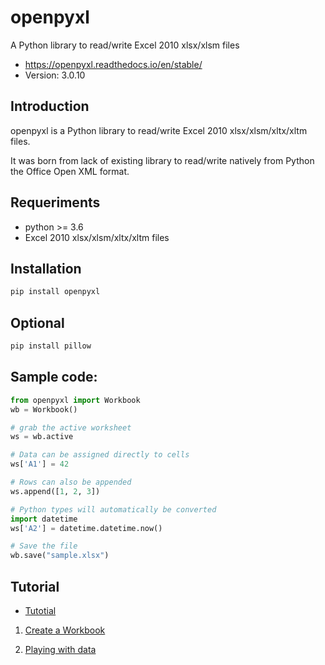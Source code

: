 # openpyxl

A Python library to read/write Excel 2010 xlsx/xlsm files

- https://openpyxl.readthedocs.io/en/stable/
- Version: 3.0.10

## Introduction

openpyxl is a Python library to read/write Excel 2010 xlsx/xlsm/xltx/xltm files.

It was born from lack of existing library to read/write natively from Python the Office Open XML format.

## Requeriments

- python >= 3.6
- Excel 2010 xlsx/xlsm/xltx/xltm files

## Installation

```bash
pip install openpyxl
```

## Optional

```bash
pip install pillow
```

## Sample code:

```py
from openpyxl import Workbook
wb = Workbook()

# grab the active worksheet
ws = wb.active

# Data can be assigned directly to cells
ws['A1'] = 42

# Rows can also be appended
ws.append([1, 2, 3])

# Python types will automatically be converted
import datetime
ws['A2'] = datetime.datetime.now()

# Save the file
wb.save("sample.xlsx")
```

## Tutorial

* <a href="https://openpyxl.readthedocs.io/en/stable/tutorial.html">Tutotial</a>

1. <a href="https://openpyxl.readthedocs.io/en/stable/tutorial.html#create-a-workbook">Create a Workbook</a>

2. <a href="https://openpyxl.readthedocs.io/en/stable/tutorial.html#playing-with-data">Playing with data</a>
